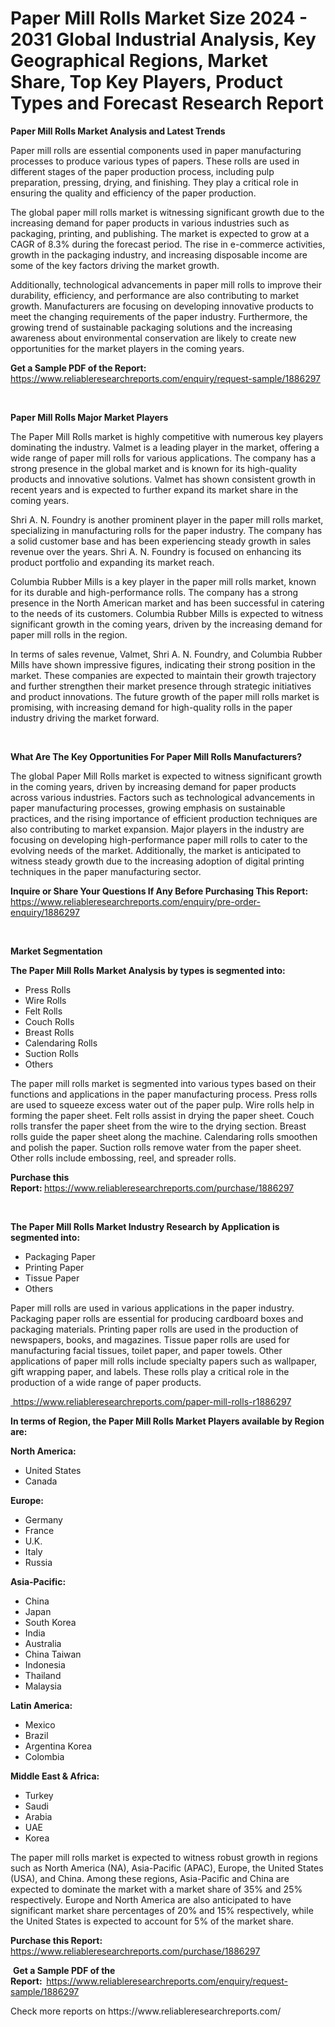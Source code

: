 <p><h1>Paper Mill Rolls Market Size 2024 - 2031 Global Industrial Analysis, Key Geographical Regions, Market Share, Top Key Players, Product Types and Forecast Research Report</h1></p><p><strong>Paper Mill Rolls Market Analysis and Latest Trends</strong></p>
<p><p>Paper mill rolls are essential components used in paper manufacturing processes to produce various types of papers. These rolls are used in different stages of the paper production process, including pulp preparation, pressing, drying, and finishing. They play a critical role in ensuring the quality and efficiency of the paper production.</p><p>The global paper mill rolls market is witnessing significant growth due to the increasing demand for paper products in various industries such as packaging, printing, and publishing. The market is expected to grow at a CAGR of 8.3% during the forecast period. The rise in e-commerce activities, growth in the packaging industry, and increasing disposable income are some of the key factors driving the market growth.</p><p>Additionally, technological advancements in paper mill rolls to improve their durability, efficiency, and performance are also contributing to market growth. Manufacturers are focusing on developing innovative products to meet the changing requirements of the paper industry. Furthermore, the growing trend of sustainable packaging solutions and the increasing awareness about environmental conservation are likely to create new opportunities for the market players in the coming years.</p></p>
<p><strong>Get a Sample PDF of the Report:&nbsp;</strong> <a href="https://www.reliableresearchreports.com/enquiry/request-sample/1886297">https://www.reliableresearchreports.com/enquiry/request-sample/1886297</a></p>
<p>&nbsp;</p>
<p><strong>Paper Mill Rolls Major Market Players</strong></p>
<p><p>The Paper Mill Rolls market is highly competitive with numerous key players dominating the industry. Valmet is a leading player in the market, offering a wide range of paper mill rolls for various applications. The company has a strong presence in the global market and is known for its high-quality products and innovative solutions. Valmet has shown consistent growth in recent years and is expected to further expand its market share in the coming years.</p><p>Shri A. N. Foundry is another prominent player in the paper mill rolls market, specializing in manufacturing rolls for the paper industry. The company has a solid customer base and has been experiencing steady growth in sales revenue over the years. Shri A. N. Foundry is focused on enhancing its product portfolio and expanding its market reach.</p><p>Columbia Rubber Mills is a key player in the paper mill rolls market, known for its durable and high-performance rolls. The company has a strong presence in the North American market and has been successful in catering to the needs of its customers. Columbia Rubber Mills is expected to witness significant growth in the coming years, driven by the increasing demand for paper mill rolls in the region.</p><p>In terms of sales revenue, Valmet, Shri A. N. Foundry, and Columbia Rubber Mills have shown impressive figures, indicating their strong position in the market. These companies are expected to maintain their growth trajectory and further strengthen their market presence through strategic initiatives and product innovations. The future growth of the paper mill rolls market is promising, with increasing demand for high-quality rolls in the paper industry driving the market forward.</p></p>
<p>&nbsp;</p>
<p><strong>What Are The Key Opportunities For Paper Mill Rolls Manufacturers?</strong></p>
<p><p>The global Paper Mill Rolls market is expected to witness significant growth in the coming years, driven by increasing demand for paper products across various industries. Factors such as technological advancements in paper manufacturing processes, growing emphasis on sustainable practices, and the rising importance of efficient production techniques are also contributing to market expansion. Major players in the industry are focusing on developing high-performance paper mill rolls to cater to the evolving needs of the market. Additionally, the market is anticipated to witness steady growth due to the increasing adoption of digital printing techniques in the paper manufacturing sector.</p></p>
<p><strong>Inquire or Share Your Questions If Any Before Purchasing This Report:</strong> <a href="https://www.reliableresearchreports.com/enquiry/pre-order-enquiry/1886297">https://www.reliableresearchreports.com/enquiry/pre-order-enquiry/1886297</a></p>
<p>&nbsp;</p>
<p><strong>Market Segmentation</strong></p>
<p><strong>The Paper Mill Rolls Market Analysis by types is segmented into:</strong></p>
<p><ul><li>Press Rolls</li><li>Wire Rolls</li><li>Felt Rolls</li><li>Couch Rolls</li><li>Breast Rolls</li><li>Calendaring Rolls</li><li>Suction Rolls</li><li>Others</li></ul></p>
<p><p>The paper mill rolls market is segmented into various types based on their functions and applications in the paper manufacturing process. Press rolls are used to squeeze excess water out of the paper pulp. Wire rolls help in forming the paper sheet. Felt rolls assist in drying the paper sheet. Couch rolls transfer the paper sheet from the wire to the drying section. Breast rolls guide the paper sheet along the machine. Calendaring rolls smoothen and polish the paper. Suction rolls remove water from the paper sheet. Other rolls include embossing, reel, and spreader rolls.</p></p>
<p><strong>Purchase this Report:&nbsp;</strong><a href="https://www.reliableresearchreports.com/purchase/1886297">https://www.reliableresearchreports.com/purchase/1886297</a></p>
<p>&nbsp;</p>
<p><strong>The Paper Mill Rolls Market Industry Research by Application is segmented into:</strong></p>
<p><ul><li>Packaging Paper</li><li>Printing Paper</li><li>Tissue Paper</li><li>Others</li></ul></p>
<p><p>Paper mill rolls are used in various applications in the paper industry. Packaging paper rolls are essential for producing cardboard boxes and packaging materials. Printing paper rolls are used in the production of newspapers, books, and magazines. Tissue paper rolls are used for manufacturing facial tissues, toilet paper, and paper towels. Other applications of paper mill rolls include specialty papers such as wallpaper, gift wrapping paper, and labels. These rolls play a critical role in the production of a wide range of paper products.</p></p>
<p><a href="https://www.reliableresearchreports.com/paper-mill-rolls-r1886297">&nbsp;https://www.reliableresearchreports.com/paper-mill-rolls-r1886297</a></p>
<p><strong>In terms of Region, the Paper Mill Rolls Market Players available by Region are:</strong></p>
<p>
    <p> <strong> North America: </strong>
        <ul>
            <li>United States</li>
            <li>Canada</li>
        </ul>
        </p> 
    <p> <strong> Europe: </strong>
        <ul>
            <li>Germany</li>
            <li>France</li>
            <li>U.K.</li>
            <li>Italy</li>
            <li>Russia</li>
        </ul>
        </p> 
    <p> <strong> Asia-Pacific: </strong>
        <ul>
            <li>China</li>
            <li>Japan</li>
            <li>South Korea</li>
            <li>India</li>
            <li>Australia</li>
            <li>China Taiwan</li>
            <li>Indonesia</li>
            <li>Thailand</li>
            <li>Malaysia</li>
        </ul>
        </p> 
    <p> <strong> Latin America: </strong>
        <ul>
            <li>Mexico</li>
            <li>Brazil</li>
            <li>Argentina Korea</li>
            <li>Colombia</li>
        </ul>
        </p> 
    <p> <strong> Middle East & Africa: </strong>
        <ul>
            <li>Turkey</li>
            <li>Saudi</li>
            <li>Arabia</li>
            <li>UAE</li>
            <li>Korea</li>
        </ul>
    </p>
    </p>
<p><p>The paper mill rolls market is expected to witness robust growth in regions such as North America (NA), Asia-Pacific (APAC), Europe, the United States (USA), and China. Among these regions, Asia-Pacific and China are expected to dominate the market with a market share of 35% and 25% respectively. Europe and North America are also anticipated to have significant market share percentages of 20% and 15% respectively, while the United States is expected to account for 5% of the market share.</p></p>
<p><strong>Purchase this Report: </strong><a href="https://www.reliableresearchreports.com/purchase/1886297">https://www.reliableresearchreports.com/purchase/1886297</a></p>
<p>&nbsp;<strong>Get a Sample PDF of the Report:&nbsp;&nbsp;</strong><a href="https://www.reliableresearchreports.com/enquiry/request-sample/1886297">https://www.reliableresearchreports.com/enquiry/request-sample/1886297</a></p>
<p><strong></strong></p>
<p>Check more reports on https://www.reliableresearchreports.com/</p>